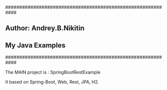 ############################################################
## Author:  Andrey.B.Nikitin
## My Java Examples 
############################################################

The MAIN project is : SpringBootRestExample

It based on Spring-Boot, Web, Rest, JPA, H2.
